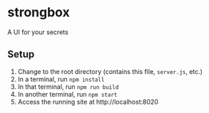 # strongbox
A UI for your secrets

## Setup
1. Change to the root directory (contains this file, `server.js`, etc.)
2. In a terminal, run `npm install`
3. In that terminal, run `npm run build`
4. In another terminal, run `npm start`
5. Access the running site at http://localhost:8020
